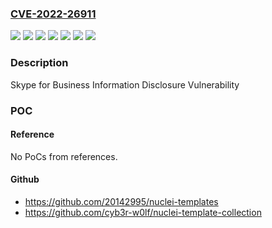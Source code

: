 ### [CVE-2022-26911](https://cve.mitre.org/cgi-bin/cvename.cgi?name=CVE-2022-26911)
![](https://img.shields.io/static/v1?label=Product&message=Microsoft%20Lync%20Server%202013%20CU10&color=blue)
![](https://img.shields.io/static/v1?label=Product&message=Skype%20for%20Business%20Server%202015%20CU12&color=blue)
![](https://img.shields.io/static/v1?label=Product&message=Skype%20for%20Business%20Server%202019%20CU6&color=blue)
![](https://img.shields.io/static/v1?label=Version&message=2046.0%3C%209319.628%20&color=brighgreen)
![](https://img.shields.io/static/v1?label=Version&message=8308.0%3C%208308.1194%20&color=brighgreen)
![](https://img.shields.io/static/v1?label=Version&message=9319.0%3C%209319.628%20&color=brighgreen)
![](https://img.shields.io/static/v1?label=Vulnerability&message=Information%20Disclosure&color=brighgreen)

### Description

Skype for Business Information Disclosure Vulnerability

### POC

#### Reference
No PoCs from references.

#### Github
- https://github.com/20142995/nuclei-templates
- https://github.com/cyb3r-w0lf/nuclei-template-collection

